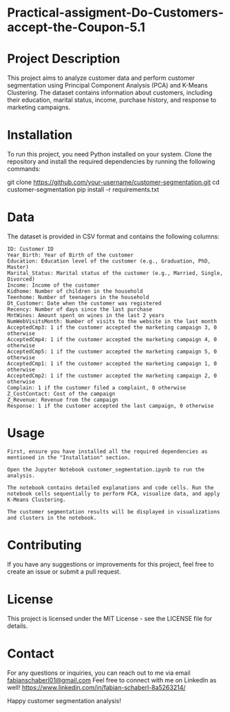 # Practical-assigment-Do-Customers-accept-the-Coupon-5.1

# Project Description

This project aims to analyze customer data and perform customer segmentation using Principal Component Analysis (PCA) and K-Means Clustering. The dataset contains information about customers, including their education, marital status, income, purchase history, and response to marketing campaigns.

# Installation

To run this project, you need Python installed on your system. Clone the repository and install the required dependencies by running the following commands:

git clone https://github.com/your-username/customer-segmentation.git
cd customer-segmentation
pip install -r requirements.txt

# Data

The dataset is provided in CSV format and contains the following columns:

    ID: Customer ID
    Year_Birth: Year of Birth of the customer
    Education: Education level of the customer (e.g., Graduation, PhD, Master)
    Marital_Status: Marital status of the customer (e.g., Married, Single, Divorced)
    Income: Income of the customer
    Kidhome: Number of children in the household
    Teenhome: Number of teenagers in the household
    Dt_Customer: Date when the customer was registered
    Recency: Number of days since the last purchase
    MntWines: Amount spent on wines in the last 2 years
    NumWebVisitsMonth: Number of visits to the website in the last month
    AcceptedCmp3: 1 if the customer accepted the marketing campaign 3, 0 otherwise
    AcceptedCmp4: 1 if the customer accepted the marketing campaign 4, 0 otherwise
    AcceptedCmp5: 1 if the customer accepted the marketing campaign 5, 0 otherwise
    AcceptedCmp1: 1 if the customer accepted the marketing campaign 1, 0 otherwise
    AcceptedCmp2: 1 if the customer accepted the marketing campaign 2, 0 otherwise
    Complain: 1 if the customer filed a complaint, 0 otherwise
    Z_CostContact: Cost of the campaign
    Z_Revenue: Revenue from the campaign
    Response: 1 if the customer accepted the last campaign, 0 otherwise

# Usage

    First, ensure you have installed all the required dependencies as mentioned in the "Installation" section.

    Open the Jupyter Notebook customer_segmentation.ipynb to run the analysis.

    The notebook contains detailed explanations and code cells. Run the notebook cells sequentially to perform PCA, visualize data, and apply K-Means Clustering.

    The customer segmentation results will be displayed in visualizations and clusters in the notebook.

# Contributing

If you have any suggestions or improvements for this project, feel free to create an issue or submit a pull request.

# License

This project is licensed under the MIT License - see the LICENSE file for details.

# Contact

For any questions or inquiries, you can reach out to me via email fabianschaberl01@gmail.com Feel free to connect with me on LinkedIn as well! https://www.linkedin.com/in/fabian-schaberl-8a5263214/

Happy customer segmentation analysis!
